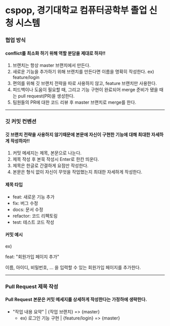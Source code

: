 
# cspop, 경기대학교 컴퓨터공학부 졸업 신청 시스템

### 협업 방식
#### conflict를 최소화 하기 위해 역할 분담을 제대로 하자!!

1. 브랜치는 항상 master 브랜치에서 만든다.
2. 새로운 기능을 추가하기 위해 브랜치를 만든다면 이름을 명확히 작성한다. ex) feature/login
3. 편의를 위해 깃 브랜치 전략을 따로 사용하지 않고, feature 브랜치만 사용한다.
4. 피드백이나 도움이 필요할 때, 그리고 기능 구현이 완료되어 merge 준비가 됐을 때는 pull request(PR)을 생성한다.
5. 팀원들의 PR에 대한 코드 리뷰 후 master 브랜치로 merge를 한다. 
---
### 깃 커밋 컨벤션
#### 깃 브랜치 전략을 사용하지 않기때문에 본문에 자신이 구현한 기능에 대해 최대한 자세하게 작성하자!!

1. 커밋 메세지는 제목, 본문으로 나눈다.
2. 제목 작성 후 본묵 작성시 Enter로 한칸 띄운다.
3. 제목은 한글로 간결하게 요점만 작성한다.
4. 본문은 형식 없이 자신이 무엇을 작업했는지 최대한 자세하게 작성한다.

#### 제목 타입

- feat: 새로운 기능 추가
- fix: 버그 수정
- docs: 문서 수정
- refactor: 코드 리펙토링
- test: 테스트 코드 작성

#### 커밋 예시
ex)

feat: "회원가입 페이지 추가"

이름, 아이디, 비밀번호, ... 을 입력할 수 있는 회원가입 페이지를 추가한다.

---

### Pull Request 제목 작성
#### Pull Request 본문은 커밋 메세지를 상세하게 작성한다는 가정하에 생략한다.

- "작업 내용 요약" | {작업 브랜치} => {master} 
  - ex) 로그인 기능 구현 | {feature/login} => {master}

